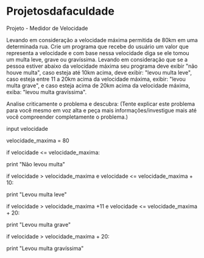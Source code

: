 # Projetosdafaculdade

Projeto - Medidor de Velocidade

Levando em consideração a velocidade máxima permitida de 80km em uma determinada rua. Crie um programa que recebe do usuário um valor que representa a 
velocidade e com base nessa velocidade diga se ele tomou um multa leve, grave ou gravíssima. Levando em consideração que se a pessoa estiver abaixo da 
velocidade máxima seu programa deve exibir "não houve multa", caso esteja até 10km acima, deve exibir: "levou multa leve", caso esteja entre 11 a 20km 
acima da velocidade máxima, exibir: "levou multa grave", e caso esteja acima de 20km acima da velocidade máxima, exiba: "levou multa gravíssima".

Analise criticamente o problema e descubra:
(Tente explicar este problema para você mesmo em voz alta e peça mais informações/investigue mais até você compreender completamente o problema.)


input velocidade

velocidade_maxima = 80

if velocidade <= velocidade_maxima:

  print "Não levou multa"
  
if velocidade > velocidade_maxima e velocidade <= velocidade_maxima + 10:

  print "Levou multa leve"
  
if velocidade > velocidade_maxima +11 e velocidade <= velocidade_maxima + 20:

  print "Levou multa grave"
  
if velocidade > velocidade_maxima + 20:

  print "Levou multa gravíssima"
